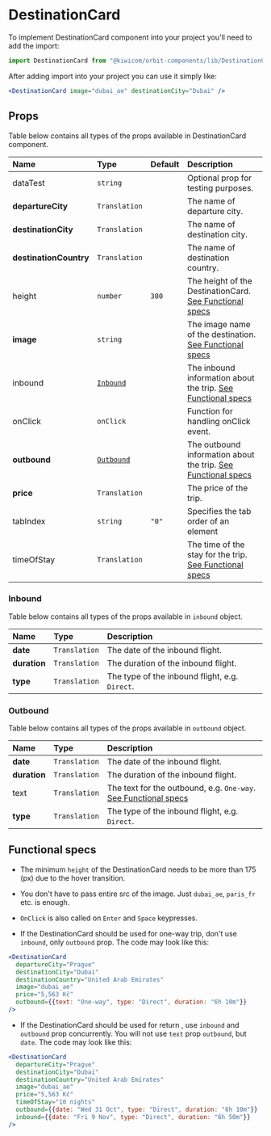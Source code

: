 # DestinationCard
To implement DestinationCard component into your project you'll need to add the import:
```jsx
import DestinationCard from "@kiwicom/orbit-components/lib/DestinationCard";
```
After adding import into your project you can use it simply like:
```jsx
<DestinationCard image="dubai_ae" destinationCity="Dubai" />
```
## Props
Table below contains all types of the props available in DestinationCard component.

| Name                    | Type                             | Default          | Description                      |
| :---------------------- | :------------------------------- | :--------------- | :------------------------------- |
| dataTest                | `string`                         |                  | Optional prop for testing purposes.
| **departureCity**       | `Translation`                    |                  | The name of departure city.
| **destinationCity**     | `Translation`                    |                  | The name of destination city.
| **destinationCountry**  | `Translation`                    |                  | The name of destination country.
| height                  | `number`                         | `300`            | The height of the DestinationCard. [See Functional specs](#functional-specs)
| **image**               | `string`                         |                  | The image name of the destination. [See Functional specs](#functional-specs)
| inbound                 | [`Inbound`](#inbound)            |                  | The inbound information about the trip. [See Functional specs](#functional-specs)
| onClick                 | `onClick`                        |                  | Function for handling onClick event.
| **outbound**            | [`Outbound`](#outbound)          |                  | The outbound information about the trip. [See Functional specs](#functional-specs)
| **price**               | `Translation`                    |                  | The price of the trip.
| tabIndex                | `string`                         | `"0"`            | Specifies the tab order of an element
| timeOfStay              | `Translation`                    |                  | The time of the stay for the trip. [See Functional specs](#functional-specs)

### Inbound
Table below contains all types of the props available in `inbound` object.

| Name          | Type             | Description                      |
| :------------ | :--------------- | :------------------------------- |
| **date**      | `Translation`         | The date of the inbound flight.
| **duration**  | `Translation`         | The duration of the inbound flight.
| **type**      | `Translation`         | The type of the inbound flight, e.g. `Direct`.

### Outbound
Table below contains all types of the props available in `outbound` object.

| Name          | Type             | Description                      |
| :------------ | :--------------- | :------------------------------- |
| **date**      | `Translation`         | The date of the inbound flight.
| **duration**  | `Translation`         | The duration of the inbound flight.
| text          | `Translation`         | The text for the outbound, e.g. `One-way`. [See Functional specs](#functional-specs)
| **type**      | `Translation`         | The type of the inbound flight, e.g. `Direct`.


## Functional specs
* The minimum `height` of the DestinationCard needs to be more than 175 (px) due to the hover transition.

* You don't have to pass entire src of the image. Just `dubai_ae`, `paris_fr` etc. is enough.

* `OnClick` is also called on `Enter` and `Space` keypresses.

* If the DestinationCard should be used for one-way trip, don't use `inbound`, only `outbound` prop. The code may look like this:
```jsx
<DestinationCard
  departureCity="Prague"
  destinationCity="Dubai"
  destinationCountry="United Arab Emirates"
  image="dubai_ae"
  price="5,563 Kč"
  outbound={{text: "One-way", type: "Direct", duration: "6h 10m"}}
/>
```

* If the DestinationCard should be used for return , use `inbound` and `outbound` prop concurrently. You will not use `text` prop `outbound`, but `date`. The code may look like this:
```jsx
<DestinationCard
  departureCity="Prague"
  destinationCity="Dubai"
  destinationCountry="United Arab Emirates"
  image="dubai_ae"
  price="5,563 Kč"
  timeOfStay="10 nights"
  outbound={{date: "Wed 31 Oct", type: "Direct", duration: "6h 10m"}}
  inbound={{date: "Fri 9 Nov", type: "Direct", duration: "6h 50m"}}
/>
```
